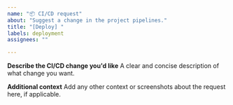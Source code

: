 ```yaml
---
name: "📦 CI/CD request"
about: "Suggest a change in the project pipelines."
title: "[Deploy] "
labels: deployment
assignees: ""

---
```


**Describe the CI/CD change you'd like**
A clear and concise description of what change you want.

**Additional context**
Add any other context or screenshots about the request here, if applicable.

